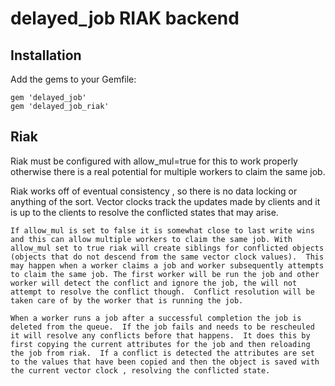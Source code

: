 # delayed_job RIAK backend

## Installation

Add the gems to your Gemfile:

    gem 'delayed_job'
    gem 'delayed_job_riak'


## Riak
   
   Riak must be configured with allow_mul=true for this to work properly otherwise there is a real potential for multiple workers to claim the same job. 
   
   Riak works off of eventual consistency , so there is no data locking or anything of the sort.  Vector clocks track the updates made by clients and it is up to the clients to resolve the conflicted states that may arise. 
   
    If allow_mul is set to false it is somewhat close to last write wins and this can allow multiple workers to claim the same job. With allow_mul set to true riak will create siblings for conflicted objects (objects that do not descend from the same vector clock values).  This may happen when a worker claims a job and worker subsequently attempts to claim the same job. The first worker will be run the job and other worker will detect the conflict and ignore the job, the will not attempt to resolve the conflict though.  Conflict resolution will be taken care of by the worker that is running the job.
    
    When a worker runs a job after a successful completion the job is deleted from the queue.  If the job fails and needs to be rescheuled it will resolve any conflicts before that happens.  It does this by first copying the current attributes for the job and then reloading the job from riak.  If a conflict is detected the attributes are set to the values that have been copied and then the object is saved with the current vector clock , resolving the conflicted state.